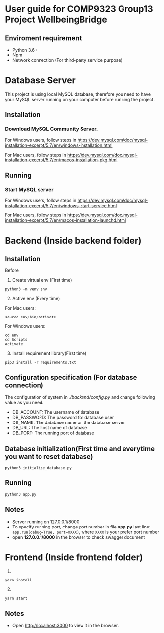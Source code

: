 # User guide for COMP9323 Group13 Project WellbeingBridge

## Enviroment requirement
* Python 3.6+
* Npm
* Network connection (For third-party service purpose)


# Database Server

This project is using local MySQL database, therefore you need to have your MySQL server running on your computer before running the project.

## Installation
### Download MySQL Community Server.
For Windows users, follow steps in https://dev.mysql.com/doc/mysql-installation-excerpt/5.7/en/windows-installation.html


For Mac users, follow steps in https://dev.mysql.com/doc/mysql-installation-excerpt/5.7/en/macos-installation-pkg.html


## Running
### Start MySQL server
For Windows users, follow steps in https://dev.mysql.com/doc/mysql-installation-excerpt/5.7/en/windows-start-service.html


For Mac users, follow steps in https://dev.mysql.com/doc/mysql-installation-excerpt/5.7/en/macos-installation-launchd.html


# Backend (Inside backend folder)

## Installation

Before

1. Create virtual env (First time)

```shell
python3 -m venv env
```

2. Active env (Every time)

For Mac users:
```shell
source env/bin/activate
```

For Windows users:
```shell
cd env
cd Scripts
activate
```

3. Install requirement library(First time)
```shell
pip3 install -r requirements.txt
```

## Configuration specification (For database connection)
The configuration of system in *./backend/config.py* and change following value as you need.
* DB_ACCOUNT: The username of database
* DB_PASSWORD: The password for database user
* DB_NAME: The database name on the database server
* DB_URL: The host name of database
* DB_PORT: The running port of database
 

## Database initialization(First time and everytime you want to reset database)
```shell
python3 initialize_database.py
```

## Running
```shell
python3 app.py
```

## Notes
* Server running on 127.0.0.1/8000
* To specify running port, change port number in file **app.py** last line: `app.run(debug=True, port=XXXX)`, where `XXXX` is your prefer
port number
* open **127.0.0.1/8000** in the browser to check swagger document

# Frontend (Inside frontend folder)

1. 
```
yarn install
```

2.
```
yarn start
```

## Notes
* Open [http://localhost:3000](http://localhost:3000) to view it in the browser.

